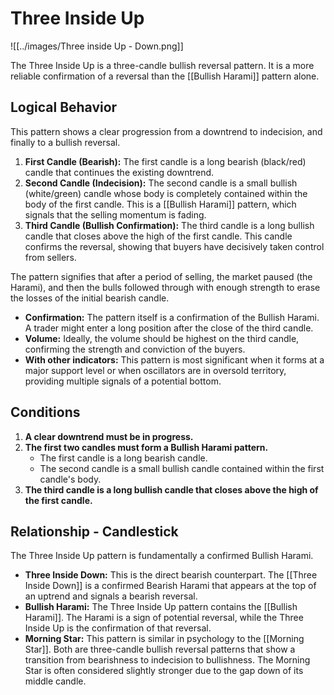 # Three Inside Up

![[../images/Three inside Up - Down.png]]

The Three Inside Up is a three-candle bullish reversal pattern. It is a more reliable confirmation of a reversal than the [[Bullish Harami]] pattern alone.

## Logical Behavior

This pattern shows a clear progression from a downtrend to indecision, and finally to a bullish reversal.

1.  **First Candle (Bearish):** The first candle is a long bearish (black/red) candle that continues the existing downtrend.
2.  **Second Candle (Indecision):** The second candle is a small bullish (white/green) candle whose body is completely contained within the body of the first candle. This is a [[Bullish Harami]] pattern, which signals that the selling momentum is fading.
3.  **Third Candle (Bullish Confirmation):** The third candle is a long bullish candle that closes above the high of the first candle. This candle confirms the reversal, showing that buyers have decisively taken control from sellers.

The pattern signifies that after a period of selling, the market paused (the Harami), and then the bulls followed through with enough strength to erase the losses of the initial bearish candle.

- **Confirmation:** The pattern itself is a confirmation of the Bullish Harami. A trader might enter a long position after the close of the third candle.
- **Volume:** Ideally, the volume should be highest on the third candle, confirming the strength and conviction of the buyers.
- **With other indicators:** This pattern is most significant when it forms at a major support level or when oscillators are in oversold territory, providing multiple signals of a potential bottom.

## Conditions

1.  **A clear downtrend must be in progress.**
2.  **The first two candles must form a Bullish Harami pattern.**
    - The first candle is a long bearish candle.
    - The second candle is a small bullish candle contained within the first candle's body.
3.  **The third candle is a long bullish candle that closes above the high of the first candle.**

## Relationship - Candlestick

The Three Inside Up pattern is fundamentally a confirmed Bullish Harami.

- **Three Inside Down:** This is the direct bearish counterpart. The [[Three Inside Down]] is a confirmed Bearish Harami that appears at the top of an uptrend and signals a bearish reversal.
- **Bullish Harami:** The Three Inside Up pattern contains the [[Bullish Harami]]. The Harami is a sign of potential reversal, while the Three Inside Up is the confirmation of that reversal.
- **Morning Star:** This pattern is similar in psychology to the [[Morning Star]]. Both are three-candle bullish reversal patterns that show a transition from bearishness to indecision to bullishness. The Morning Star is often considered slightly stronger due to the gap down of its middle candle.
